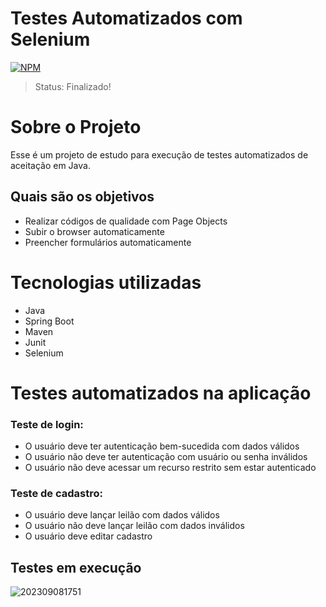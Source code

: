 # Testes Automatizados com Selenium
[![NPM](https://img.shields.io/npm/l/react)](https://github.com/crlucassilva/SeleniumTest/blob/main/LICENSE)

> Status: Finalizado!

# Sobre o Projeto

Esse é um projeto de estudo para execução de testes automatizados de aceitação em Java.

## Quais são os objetivos

- Realizar códigos de qualidade com Page Objects
- Subir o browser automaticamente
- Preencher formulários automaticamente

# Tecnologias utilizadas

- Java
- Spring Boot
- Maven
- Junit
- Selenium

# Testes automatizados na aplicação

### Teste de login:
- O usuário deve ter autenticação bem-sucedida com dados válidos
- O usuário não deve ter autenticação com usuário ou senha inválidos
- O usuário não deve acessar um recurso restrito sem estar autenticado

### Teste de cadastro:
- O usuário deve lançar leilão com dados válidos
- O usuário não deve lançar leilão com dados inválidos
- O usuário deve editar cadastro

## Testes em execução

![202309081751](https://github.com/crlucassilva/SeleniumTest/assets/74364754/fc028ade-9677-4380-b9db-8855d49bab06)
